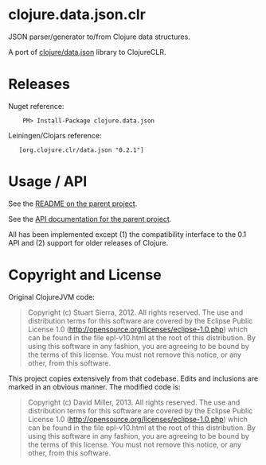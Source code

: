 # clojure.data.json.clr #

JSON parser/generator to/from Clojure data structures.


A port of [clojure/data.json](https://github.com/clojure/data.json) library to ClojureCLR.

# Releases

Nuget reference:

```
    PM> Install-Package clojure.data.json
```

Leiningen/Clojars reference:

```
   [org.clojure.clr/data.json "0.2.1"]
```   

# Usage / API #

See the [README on the parent project](https://github.com/clojure/data.json/blob/master/README.md).

See the [API documentation for the parent project](http://clojure.github.com/data.json/).

All has been implemented except (1) the compatibility interface to the 0.1 API and (2) support for older releases of Clojure.
   
   
# Copyright and License #

Original ClojureJVM code:


> Copyright (c) Stuart Sierra, 2012. All rights reserved.  The use and distribution terms for this 
> software are covered by the Eclipse Public License 1.0 (http://opensource.org/licenses/eclipse-1.0.php) 
> which can be found in the file epl-v10.html at the root of this distribution.  By using this software 
> in any fashion, you are agreeing to be bound by the terms of this license.  You must not remove this 
> notice, or any other, from this software.

This project copies extensively from that codebase.  Edits and inclusions are marked in an obvious manner.  The modified code is:

> Copyright (c) David Miller, 2013. All rights reserved.  The use and distribution terms for this 
> software are covered by the Eclipse Public License 1.0 (http://opensource.org/licenses/eclipse-1.0.php) 
> which can be found in the file epl-v10.html at the root of this distribution.  By using this software 
> in any fashion, you are agreeing to be bound by the terms of this license.  You must not remove this 
> notice, or any other, from this software.

